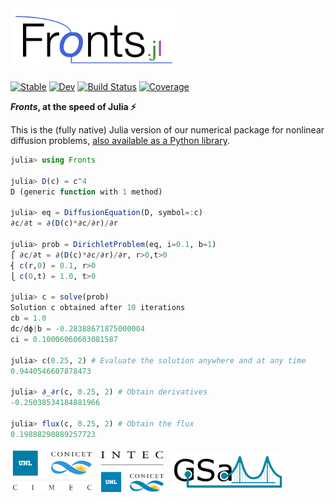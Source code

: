 <img alt="Fronts.jl" src="docs/src/assets/logo.png" height="100">

[![Stable](https://img.shields.io/badge/docs-stable-blue.svg)](https://gerlero.github.io/Fronts.jl/stable/)
[![Dev](https://img.shields.io/badge/docs-dev-blue.svg)](https://gerlero.github.io/Fronts.jl/dev/)
[![Build Status](https://github.com/gerlero/Fronts.jl/actions/workflows/CI.yml/badge.svg?branch=main)](https://github.com/gerlero/Fronts.jl/actions/workflows/CI.yml?query=branch%3Amain)
[![Coverage](https://codecov.io/gh/gerlero/Fronts.jl/branch/main/graph/badge.svg)](https://codecov.io/gh/gerlero/Fronts.jl)

**_Fronts_, at the speed of Julia ⚡️**

This is the (fully native) Julia version of our numerical package for nonlinear diffusion problems, [also available as a Python library](https://github.com/gerlero/fronts).

```julia
julia> using Fronts

julia> D(c) = c^4
D (generic function with 1 method)

julia> eq = DiffusionEquation(D, symbol=:c)
∂c/∂t = ∂(D(c)*∂c/∂r)/∂r

julia> prob = DirichletProblem(eq, i=0.1, b=1)
⎧ ∂c/∂t = ∂(D(c)*∂c/∂r)/∂r, r>0,t>0
⎨ c(r,0) = 0.1, r>0
⎩ c(0,t) = 1.0, t>0

julia> c = solve(prob)
Solution c obtained after 10 iterations
cb = 1.0
dc/dϕ|b = -0.28388671875000004
ci = 0.10006060603081587

julia> c(0.25, 2) # Evaluate the solution anywhere and at any time
0.9440546607878473

julia> ∂_∂r(c, 0.25, 2) # Obtain derivatives
-0.25038534184881966

julia> flux(c, 0.25, 2) # Obtain the flux
0.19888290889257723
```

[<img alt="CIMEC (UNL–CONICET)" src="docs/src/assets/CIMEC.png" height=70>](https://www.cimec.org.ar) &nbsp; [<img alt="INTEC (UNL–CONICET)" src="docs/src/assets/INTEC.png" height=65>](https://intec.conicet.gov.ar) &nbsp; [<img alt="GSaM" src="docs/src/assets/GSaMLogo.png" height=65>](http://www.microfluidica.com.ar)